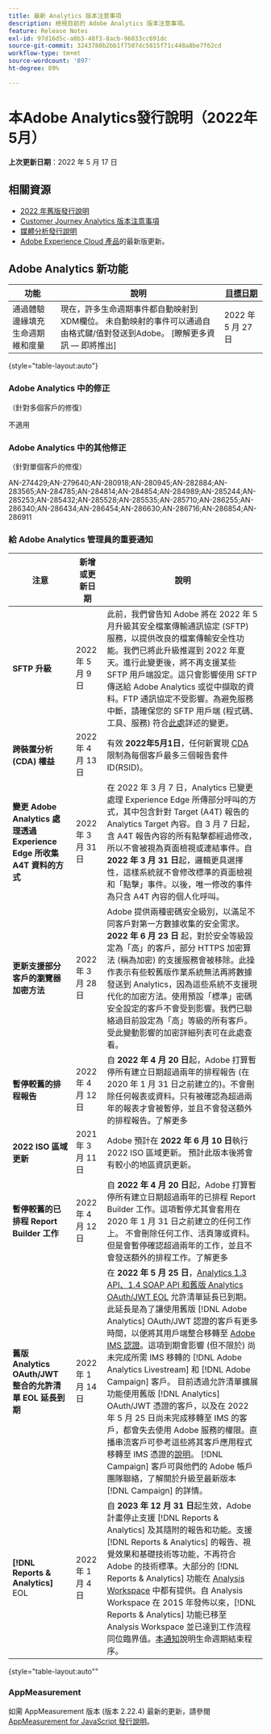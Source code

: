 ```yaml
---
title: 最新 Analytics 版本注意事項
description: 檢視目前的 Adobe Analytics 版本注意事項。
feature: Release Notes
exl-id: 97d16d5c-a8b3-48f3-8acb-96033cc691dc
source-git-commit: 3243780b2bb1f7507dc5815f71c448a8be7f62cd
workflow-type: tm+mt
source-wordcount: '897'
ht-degree: 89%

---
```


# 本Adobe Analytics發行說明（2022年5月）

**上次更新日期**：2022 年 5 月 17 日

## 相關資源

* [2022 年舊版發行說明](/help/release-notes/2022.md)
* [Customer Journey Analytics 版本注意事項](https://experienceleague.adobe.com/docs/analytics-platform/using/releases/latest.html)
* [媒體分析發行說明](https://experienceleague.adobe.com/docs/media-analytics/using/additional-resources/release-notes.html)
* [Adobe Experience Cloud 產品](https://business.adobe.com/products/adobe-experience-cloud-products.html)的最新版更新。

## Adobe Analytics 新功能

| 功能 | 說明 | [目標日期](releases.md) |
| ----------- | ---------- | ------- |
| 通過體驗邊緣填充生命週期維和度量 | 現在，許多生命週期事件都自動映射到XDM欄位。 未自動映射的事件可以通過自由格式鍵/值對發送到Adobe。 [瞭解更多資訊 — 即將推出] | 2022 年 5 月 27 日 |

{style=&quot;table-layout:auto&quot;}

### Adobe Analytics 中的修正

（針對多個客戶的修復）

不適用

### Adobe Analytics 中的其他修正

（針對單個客戶的修復）

AN-274429;AN-279640;AN-280918;AN-280945;AN-282884;AN-283565;AN-284785;AN-284814;AN-284854;AN-284989;AN-285244;AN-285253;AN-285432;AN-285528;AN-285535;AN-285710;AN-286255;AN-286340;AN-286434;AN-286454;AN-286630;AN-286716;AN-286854;AN-286911

### 給 Adobe Analytics 管理員的重要通知

| 注意 | 新增或更新日期 | 說明 |
| ----------- | ---------- | ---------- |
| **SFTP 升級** | 2022 年 5 月 9 日 | 此前，我們曾告知 Adobe 將在 2022 年 5 月升級其安全檔案傳輸通訊協定 (SFTP) 服務，以提供改良的檔案傳輸安全性功能。我們已將此升級推遲到 2022 年夏天。進行此變更後，將不再支援某些 SFTP 用戶端設定。這只會影響使用 SFTP 傳送給 Adobe Analytics 或從中擷取的資料。FTP 通訊協定不受影響。為避免服務中斷，請確保您的 SFTP 用戶端 (程式碼、工具、服務) 符合[此處](https://experienceleague.adobe.com/docs/analytics/export/ftp-and-sftp/secure-file-transfer-protocol/sftp-upgrade.html)詳述的變更。 |
| **跨裝置分析 (CDA) 權益** | 2022 年 4 月 13 日 | 有效 **2022年5月1日**，任何新實現 [CDA](/help/components/cda/overview.md) 限制為每個客戶最多三個報告套件ID(RSID)。 |
| **變更 Adobe Analytics 處理透過 Experience Edge 所收集 A4T 資料的方式** | 2022 年 3 月 31 日 | 在 2022 年 3 月 7 日，Analytics 已變更處理 Experience Edge 所傳部分呼叫的方式，其中包含針對 Target (A4T) 報告的 Analytics Target 內容。自 3 月 7 日起，含 A4T 報告內容的所有點擊都經過修改，所以不會被視為頁面檢視或連結事件。自 **2022 年 3 月 31 日**&#x200B;起，邏輯更具選擇性，這樣系統就不會修改標準的頁面檢視和「點擊」事件。以後，唯一修改的事件為只含 A4T 內容的個人化呼叫。 |
| **更新支援部分客戶的瀏覽器加密方法** | 2022 年 3 月 28 日 | Adobe 提供兩種密碼安全級別，以滿足不同客戶對第一方數據收集的安全需求。**2022 年 6 月 23 日** 起，對於安全等級設定為「高」的客戶，部分 HTTPS 加密算法 (稱為加密) 的支援服務會被移除。此操作表示有些較舊版作業系統無法再將數據發送到 Analytics，因為這些系統不支援現代化的加密方法。使用預設「標準」密碼安全設定的客戶不會受到影響。我們已聯絡過目前設定為「高」等級的所有客戶。受此變動影響的加密詳細列表可在此處查看。 |
| **暫停較舊的排程報告** | 2022 年 4 月 12 日 | 自 **2022 年 4 月 20 日**&#x200B;起，Adobe 打算暫停所有建立日期超過兩年的排程報告 (在 2020 年 1 月 31 日之前建立的)。不會刪除任何報表或資料。只有被確認為超過兩年的報表才會被暫停，並且不會發送額外的排程報告。了解更多 |
| **2022 ISO 區域更新** | 2021 年 3 月 11 日 | Adobe 預計在 **2022 年 6 月 10 日**&#x200B;執行 2022 ISO 區域更新。 預計此版本後將會有較小的地區資訊更新。 |
| **暫停較舊的已排程 Report Builder 工作** | 2022 年 4 月 12 日 | 自 **2022 年 4 月 20 日**&#x200B;起，Adobe 打算暫停所有建立日期超過兩年的已排程 Report Builder 工作。這項暫停尤其會套用在 2020 年 1 月 31 日之前建立的任何工作上。 不會刪除任何工作、活頁簿或資料。但是會暫停確認超過兩年的工作，並且不會發送額外的排程工作。了解更多 |
| **舊版 Analytics OAuth/JWT 整合的允許清單 EOL 延長到期** | 2022 年 1 月 14 日 | 在 **2022 年 5 月 25 日**，[Analytics 1.3 API、1.4 SOAP API 和舊版 Analytics OAuth/JWT EOL](https://github.com/AdobeDocs/analytics-1.4-apis/blob/master/docs/APIEOL.md) 允許清單延長已到期。此延長是為了讓使用舊版 [!DNL Adobe Analytics] OAuth/JWT 認證的客戶有更多時間，以便將其用戶端整合移轉至 [Adobe IMS 認證](https://developer.adobe.com/console)。這項到期會影響 (但不限於) 尚未完成所需 IMS 移轉的 [!DNL Adobe Analytics Livestream] 和 [!DNL Adobe Campaign] 客戶。 目前透過允許清單擴展功能使用舊版 [!DNL Analytics] OAuth/JWT 憑證的客戶，以及在 2022 年 5 月 25 日尚未完成移轉至 IMS 的客戶，都會失去使用 Adobe 服務的權限。直播串流客戶可參考這些將其客戶應用程式移轉至 IMS 憑證的[說明](https://github.com/AdobeDocs/analytics-1.4-apis/blob/master/docs/live-stream-api/getting_started.md)。 [!DNL Campaign] 客戶可與他們的 Adobe 帳戶團隊聯絡，了解關於升級至最新版本 [!DNL Campaign] 的詳情。 |
| **[!DNL Reports & Analytics]** EOL | 2022 年 1 月 4 日 | 自 **2023 年 12 月 31 日**&#x200B;起生效，Adobe 計畫停止支援 [!DNL Reports & Analytics] 及其隨附的報告和功能。支援 [!DNL Reports & Analytics] 的報告、視覺效果和基礎技術等功能，不再符合 Adobe 的技術標準。大部分的 [!DNL Reports & Analytics] 功能在 [Analysis Workspace](https://experienceleague.adobe.com/docs/analytics/analyze/analysis-workspace/home.html?lang=zh-Hant) 中都有提供。自 Analysis Workspace 在 2015 年發佈以來，[!DNL Reports & Analytics] 功能已移至 Analysis Workspace 並已達到工作流程同位臨界值。[本通知](https://spark.adobe.com/page/6WnF8JK6IRDhf/)說明生命週期結束程序。 |

{style=&quot;table-layout:auto&quot;&quot;

### AppMeasurement

如需 AppMeasurement 版本 (版本 2.22.4) 最新的更新，請參閱 [AppMeasurement for JavaScript 發行說明](https://experienceleague.adobe.com/docs/analytics/implementation/appmeasurement-updates.html?lang=zh-Hant)。

